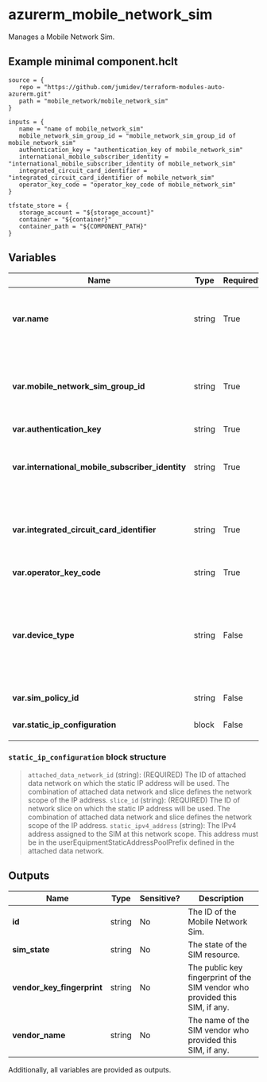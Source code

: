 # azurerm_mobile_network_sim

Manages a Mobile Network Sim.

## Example minimal component.hclt

```hcl
source = {
   repo = "https://github.com/jumidev/terraform-modules-auto-azurerm.git" 
   path = "mobile_network/mobile_network_sim" 
}

inputs = {
   name = "name of mobile_network_sim" 
   mobile_network_sim_group_id = "mobile_network_sim_group_id of mobile_network_sim" 
   authentication_key = "authentication_key of mobile_network_sim" 
   international_mobile_subscriber_identity = "international_mobile_subscriber_identity of mobile_network_sim" 
   integrated_circuit_card_identifier = "integrated_circuit_card_identifier of mobile_network_sim" 
   operator_key_code = "operator_key_code of mobile_network_sim" 
}

tfstate_store = {
   storage_account = "${storage_account}" 
   container = "${container}" 
   container_path = "${COMPONENT_PATH}" 
}

```

## Variables

| Name | Type | Required? |  Description |
| ---- | ---- | --------- |  ----------- |
| **var.name** | string | True | The name which should be used for this Mobile Network Sim. Changing this forces a new Mobile Network Sim to be created. | 
| **var.mobile_network_sim_group_id** | string | True | The ID of the Mobile Network which the Mobile Network Sim belongs to. Changing this forces a new Mobile Network Sim to be created. | 
| **var.authentication_key** | string | True | The Ki value for the SIM. | 
| **var.international_mobile_subscriber_identity** | string | True | The international mobile subscriber identity (IMSI) for the SIM. Changing this forces a new Mobile Network Sim to be created. | 
| **var.integrated_circuit_card_identifier** | string | True | The integrated circuit card ID (ICCID) for the SIM. Changing this forces a new Mobile Network Sim to be created. | 
| **var.operator_key_code** | string | True | The Opc value for the SIM. | 
| **var.device_type** | string | False | An optional free-form text field that can be used to record the device type this SIM is associated with, for example `Video camera`. The Azure portal allows SIMs to be grouped and filtered based on this value. | 
| **var.sim_policy_id** | string | False | The ID of SIM policy used by this SIM. | 
| **var.static_ip_configuration** | block | False | A `static_ip_configuration` block. | 

### `static_ip_configuration` block structure

>`attached_data_network_id` (string): (REQUIRED) The ID of attached data network on which the static IP address will be used. The combination of attached data network and slice defines the network scope of the IP address.
>`slice_id` (string): (REQUIRED) The ID of network slice on which the static IP address will be used. The combination of attached data network and slice defines the network scope of the IP address.
>`static_ipv4_address` (string): The IPv4 address assigned to the SIM at this network scope. This address must be in the userEquipmentStaticAddressPoolPrefix defined in the attached data network.



## Outputs

| Name | Type | Sensitive? | Description |
| ---- | ---- | --------- | --------- |
| **id** | string | No  | The ID of the Mobile Network Sim. | 
| **sim_state** | string | No  | The state of the SIM resource. | 
| **vendor_key_fingerprint** | string | No  | The public key fingerprint of the SIM vendor who provided this SIM, if any. | 
| **vendor_name** | string | No  | The name of the SIM vendor who provided this SIM, if any. | 

Additionally, all variables are provided as outputs.
